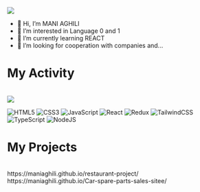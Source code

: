   <img src="https://camo.githubusercontent.com/a05d160bcd471e2e2ebfe616d52f2c961c8c6f87669c1ac962dd74ecd9fa2eaf/68747470733a2f2f6d69722d73332d63646e2d63662e626568616e63652e6e65742f70726f6a6563745f6d6f64756c65732f68642f3036663231613136313932313931392e363363643738383764306137302e676966">

- 👋 Hi, I’m MANI AGHILI
- 👀 I’m interested in Language 0 and 1
- 🧐 I’m currently learning REACT
- 💞️ I’m looking for cooperation with companies and...

<h1>My Activity</h1>
<br>
<img src="https://github-readme-stats.vercel.app/api?username=maniaghili&show_icons=true&theme=radical"><br>

![HTML5](https://img.shields.io/badge/html5-%23E34F26.svg?style=for-the-badge&logo=html5&logoColor=white)
![CSS3](https://img.shields.io/badge/css3-%231572B6.svg?style=for-the-badge&logo=css3&logoColor=white) 
![JavaScript](https://img.shields.io/badge/javascript-%23323330.svg?style=for-the-badge&logo=javascript&logoColor=%23F7DF1E) 
![React](https://img.shields.io/badge/react-%2320232a.svg?style=for-the-badge&logo=react&logoColor=%2361DAFB)
![Redux](https://img.shields.io/badge/redux-%23593d88.svg?style=for-the-badge&logo=redux&logoColor=white) 
![TailwindCSS](https://img.shields.io/badge/tailwindcss-%2338B2AC.svg?style=for-the-badge&logo=tailwind-css&logoColor=white) 
![TypeScript](https://img.shields.io/badge/typescript-%23007ACC.svg?style=for-the-badge&logo=typescript&logoColor=white) 
![NodeJS](https://img.shields.io/badge/node.js-6DA55F?style=for-the-badge&logo=node.js&logoColor=white)
  

<h1>My Projects </h1>
<br>
https://maniaghili.github.io/restaurant-project/<br>
https://maniaghili.github.io/Car-spare-parts-sales-sitee/
       
  